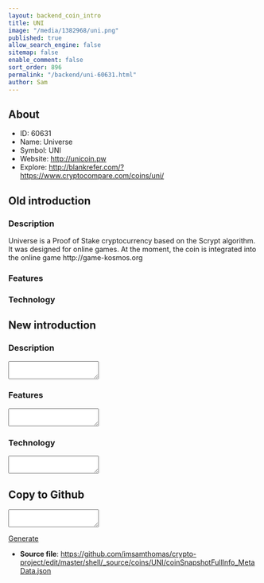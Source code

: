 ```yaml
---
layout: backend_coin_intro
title: UNI
image: "/media/1382968/uni.png"
published: true
allow_search_engine: false
sitemap: false
enable_comment: false
sort_order: 896
permalink: "/backend/uni-60631.html"
author: Sam
---
```


## About

- ID: 60631
- Name: Universe
- Symbol: UNI
- Website: http://unicoin.pw
- Explore: http://blankrefer.com/?https://www.cryptocompare.com/coins/uni/


## Old introduction

### Description

<p>Universe is a Proof of Stake cryptocurrency based on the Scrypt algorithm. It was designed for online games. At the moment, the coin is integrated into the online game http://game-kosmos.org</p>

### Features


### Technology




## New introduction


### Description
<textarea id="meta_description" name="description"></textarea>

### Features
<textarea id="meta_features" name="features"></textarea>

### Technology
<textarea id="meta_technology" name="technology"></textarea>


## Copy to Github

<textarea id="coinsnapshotfullinfo_metadata"></textarea>

<a href="#gen" onclick="generateMetaDatJson()">Generate</a>

- **Source file**: <a href="https://github.com/imsamthomas/crypto-project/edit/master/shell/_source/coins/UNI/coinSnapshotFullInfo_MetaData.json">https://github.com/imsamthomas/crypto-project/edit/master/shell/_source/coins/UNI/coinSnapshotFullInfo_MetaData.json</a>

